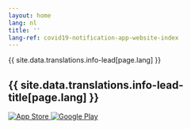 ```yaml
---
layout: home
lang: nl
title: ''
lang-ref: covid19-notification-app-website-index
---
```


<div class="md-block-lead" markdown="1">
 {{ site.data.translations.info-lead[page.lang] }}
  <h2>
    {{ site.data.translations.info-lead-title[page.lang] }}
  </h2>
  <div class="lead__app_badges">
    <a class="app_badge_column__left" href="{{ site.data.translations.info-app-store-url[page.lang] }}">
      <img src="{{ relroot }}img/app-store-badge.svg" alt="App Store" />
    </a>
    <a class="app_badge_column__right" href="{{ site.data.translations.info-goole-play-url[page.lang] }}">
      <img src="{{ relroot }}img/google-play-badge.svg" alt="Google Play" />
    </a>
  </div>
</div>
